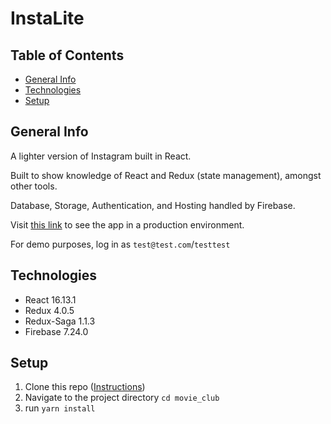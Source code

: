 # InstaLite

## Table of Contents
* [General Info](#general-info)
* [Technologies](#technologies)
* [Setup](#setup)

## General Info
A lighter version of Instagram built in React. 

Built to show knowledge of React and Redux (state management), amongst other tools.

Database, Storage, Authentication, and Hosting handled by Firebase.

Visit [this link](https://instagram-react-33e3f.web.app) to see the app in a production environment.

For demo purposes, log in as `test@test.com`/`testtest`

## Technologies
* React 16.13.1
* Redux 4.0.5
* Redux-Saga 1.1.3
* Firebase 7.24.0

## Setup
1) Clone this repo ([Instructions](https://docs.github.com/en/github/creating-cloning-and-archiving-repositories/cloning-a-repository))
2) Navigate to the project directory `cd movie_club`
3) run `yarn install`
